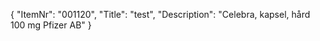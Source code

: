 {
  "ItemNr": "001120",
  "Title": "test",
  "Description": "Celebra, kapsel, hård 100 mg Pfizer AB"
}